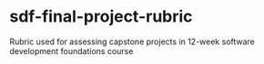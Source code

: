 # sdf-final-project-rubric
Rubric used for assessing capstone projects in 12-week software development foundations course
